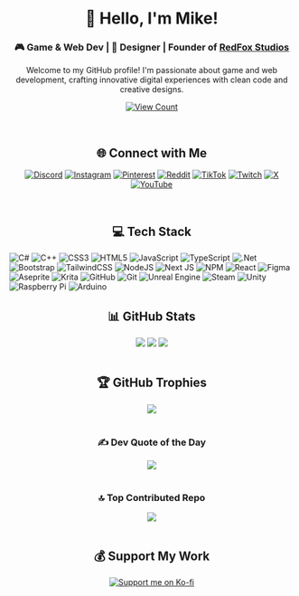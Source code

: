 <div align="center">

  # 👋 Hello, I'm Mike!
  
  ### 🎮 Game & Web Dev | 🎨 Designer | Founder of [RedFox Studios](https://github.com/RedFox-Studios)
  
  Welcome to my GitHub profile! I'm passionate about game and web development, crafting innovative digital experiences with clean code and creative designs.

  [![View Count](https://visitcount.itsvg.in/api?id=Pilot2254&icon=6&color=9)](https://visitcount.itsvg.in)
</div>

<br>

<div align="center">

  ## 🌐 Connect with Me
  [![Discord](https://img.shields.io/badge/Discord-%237289DA.svg?logo=discord&logoColor=white)](https://discord.gg/JWVMk9pvPS)
  [![Instagram](https://img.shields.io/badge/Instagram-%23E4405F.svg?logo=Instagram&logoColor=white)](https://instagram.com/michal.flaska)
  [![Pinterest](https://img.shields.io/badge/Pinterest-%23E60023.svg?logo=Pinterest&logoColor=white)](https://pinterest.com/pilot2254)
  [![Reddit](https://img.shields.io/badge/Reddit-%23FF4500.svg?logo=Reddit&logoColor=white)](https://reddit.com/user/pilot2254)
  [![TikTok](https://img.shields.io/badge/TikTok-%23000000.svg?logo=TikTok&logoColor=white)](https://tiktok.com/@pilot2254)
  [![Twitch](https://img.shields.io/badge/Twitch-%239146FF.svg?logo=Twitch&logoColor=white)](https://twitch.tv/pilot2254)
  [![X](https://img.shields.io/badge/X-black.svg?logo=X&logoColor=white)](https://x.com/pilot2254)
  [![YouTube](https://img.shields.io/badge/YouTube-%23FF0000.svg?logo=YouTube&logoColor=white)](https://youtube.com/@UCMOgfgoEJt5iMRG9BjlipyQ)

</div>

<br>

<div align="center">
  
  ## 💻 Tech Stack
</div>

  ![C#](https://img.shields.io/badge/c%23-%23239120.svg?style=for-the-badge&logo=csharp&logoColor=white)
  ![C++](https://img.shields.io/badge/c++-%2300599C.svg?style=for-the-badge&logo=c%2B%2B&logoColor=white)
  ![CSS3](https://img.shields.io/badge/css3-%231572B6.svg?style=for-the-badge&logo=css3&logoColor=white)
  ![HTML5](https://img.shields.io/badge/html5-%23E34F26.svg?style=for-the-badge&logo=html5&logoColor=white)
  ![JavaScript](https://img.shields.io/badge/javascript-%23323330.svg?style=for-the-badge&logo=javascript&logoColor=%23F7DF1E)
  ![TypeScript](https://img.shields.io/badge/typescript-%23007ACC.svg?style=for-the-badge&logo=typescript&logoColor=white)
  ![.Net](https://img.shields.io/badge/.NET-5C2D91?style=for-the-badge&logo=.net&logoColor=white)
  ![Bootstrap](https://img.shields.io/badge/bootstrap-%238511FA.svg?style=for-the-badge&logo=bootstrap&logoColor=white)
  ![TailwindCSS](https://img.shields.io/badge/tailwindcss-%2338B2AC.svg?style=for-the-badge&logo=tailwind-css&logoColor=white)
  ![NodeJS](https://img.shields.io/badge/node.js-6DA55F?style=for-the-badge&logo=node.js&logoColor=white)
  ![Next JS](https://img.shields.io/badge/Next-black?style=for-the-badge&logo=next.js&logoColor=white)
  ![NPM](https://img.shields.io/badge/NPM-%23CB3837.svg?style=for-the-badge&logo=npm&logoColor=white)
  ![React](https://img.shields.io/badge/react-%2320232a.svg?style=for-the-badge&logo=react&logoColor=%2361DAFB)
  ![Figma](https://img.shields.io/badge/figma-%23F24E1E.svg?style=for-the-badge&logo=figma&logoColor=white)
  ![Aseprite](https://img.shields.io/badge/Aseprite-FFFFFF?style=for-the-badge&logo=Aseprite&logoColor=#7D929E)
  ![Krita](https://img.shields.io/badge/Krita-203759?style=for-the-badge&logo=krita&logoColor=EEF37B)
  ![GitHub](https://img.shields.io/badge/github-%23121011.svg?style=for-the-badge&logo=github&logoColor=white)
  ![Git](https://img.shields.io/badge/git-%23F05033.svg?style=for-the-badge&logo=git&logoColor=white)
  ![Unreal Engine](https://img.shields.io/badge/unrealengine-%23313131.svg?style=for-the-badge&logo=unrealengine&logoColor=white)
  ![Steam](https://img.shields.io/badge/steam-%23000000.svg?style=for-the-badge&logo=steam&logoColor=white)
  ![Unity](https://img.shields.io/badge/unity-%23000000.svg?style=for-the-badge&logo=unity&logoColor=white)
  ![Raspberry Pi](https://img.shields.io/badge/-Raspberry_Pi-C51A4A?style=for-the-badge&logo=Raspberry-Pi)
  ![Arduino](https://img.shields.io/badge/-Arduino-00979D?style=for-the-badge&logo=Arduino&logoColor=white)
<br>

<div align="center">
  
  ## 📊 GitHub Stats
  <img src="https://github-readme-stats.vercel.app/api?username=Pilot2254&theme=dark&hide_border=false&include_all_commits=true&count_private=true" />
  <img src="https://github-readme-streak-stats.herokuapp.com/?user=Pilot2254&theme=dark&hide_border=false" />
  <img src="https://github-readme-stats.vercel.app/api/top-langs/?username=Pilot2254&theme=dark&hide_border=false&include_all_commits=true&count_private=true&layout=compact" />
</div>

<br>

<div align="center">
  
  ## 🏆 GitHub Trophies
  <img src="https://github-profile-trophy.vercel.app/?username=Pilot2254&theme=onedark&no-frame=false&no-bg=false&margin-w=4" />
</div>

<br>

<div align="center">

  ### ✍️ Dev Quote of the Day
  <img src="https://quotes-github-readme.vercel.app/api?type=horizontal&theme=dark" />
</div>

<br>

<div align="center">

  ### 🔝 Top Contributed Repo
  <img src="https://github-contributor-stats.vercel.app/api?username=Pilot2254&limit=5&theme=dark&combine_all_yearly_contributions=true" />
</div>

<br>

<div align="center">

  ## 💰 Support My Work
  <a href="https://ko-fi.com/pilot2254"><img src="https://img.shields.io/badge/Ko--fi-F16061?style=for-the-badge&logo=ko-fi&logoColor=white" alt="Support me on Ko-fi" /></a>
</div>
